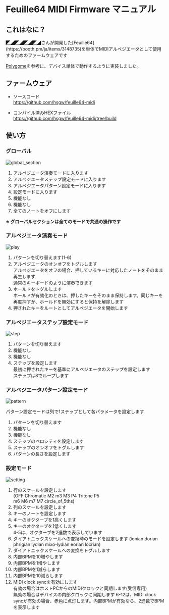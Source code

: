 Feuille64 MIDI Firmware マニュアル
============================================================
## これはなに？
[◤◢◤◢◤◢◤◢](https://twitter.com/yynmt_)さんが開発した[Feuille64](https://booth.pm/ja/items/3148735)を単体でMIDIアルペジエータとして使用するためのファームウェアです

[Polygome](https://github.com/monome-community/polygome)を参考に、デバイス単体で動作するように実装しました。

## ファームウェア
- ソースコード   
https://github.com/hsgw/feuille64-midi

- コンパイル済みHEXファイル   
https://github.com/hsgw/feuille64-midi/tree/build

## 使い方

### グローバル

![global_section](imgs/global_section.png)

1. アルペジエータ演奏モードに入ります
2. アルペジエータステップ設定モードに入ります
3. アルペジエータパターン設定モードに入ります
4. 設定モードに入ります
5. 機能なし
6. 機能なし
7. 全てのノートをオフにします

**※ グローバルセクションは全てのモードで共通の操作です**

### アルペジエータ演奏モード

![play](imgs/play.png)

1. パターンを切り替えます(1-6)
2. アルペジエータのオンオフをトグルします   
アルペジエータをオフの場合、押しているキーに対応したノートをそのまま再生します   
通常のキーボードのように演奏できます
3. ホールドをトグルします   
ホールドが有効化のときは、押したキーをそのまま保持します。同じキーを再度押すか、ホールドを無効にすると保持を解除します
4. 押されたキーをルートとしてアルペジエータを開始します

### アルペジエータステップ設定モード

![step](imgs/step.png)

1. パターンを切り替えます
2. 機能なし 
3. 機能なし
4. ステップを設定します   
最初に押されたキーを基準にアルペジエータのステップを設定します   
ステップは8でループします

### アルペジエータパターン設定モード

![pattern](imgs/pattern.png)

パターン設定モードは列で1ステップとして各パラメータを設定します

1. パターンを切り替えます
2. 機能なし
3. 機能なし
4. ステップのベロシティを設定します
5. ステップのオンオフをトグルします
6. パターンの長さを設定します

### 設定モード

![setting](imgs/setting.png)

1. 行のスケールを設定します   
(OFF Chromatic M2 m3 M3 P4 Tritone P5   
 m6 M6 m7 M7 circle_of_5ths)
2. 列のスケールを設定します
3. キーのノートを設定します
4. キーのオクターブを1高くします
5. キーのオクターブを1低くします   
4-5は、オクターブを2進数で表示しています
6. ダイアトニックスケールへの変換時のモードを設定します
(ionian dorian phrigian lydian mixo-lydian eorian locrian)
7. ダイアトニックスケールへの変換をトグルします
8. 内部BPMを10増やします
9. 内部BPMを1増やします
10. 内部BPMを1減らします
11. 内部BPMを10減らします
12. MIDI clock syncを有効にします   
有効の場合はホストPCからのMIDIクロックと同期します(受信専用)   
無効の場合はデバイスの内部クロックに同期します 
6-12は、MIDI clock syncが有効の場合、赤色に点灯します。内部BPMが有効なら、2進数でBPMを表示します

